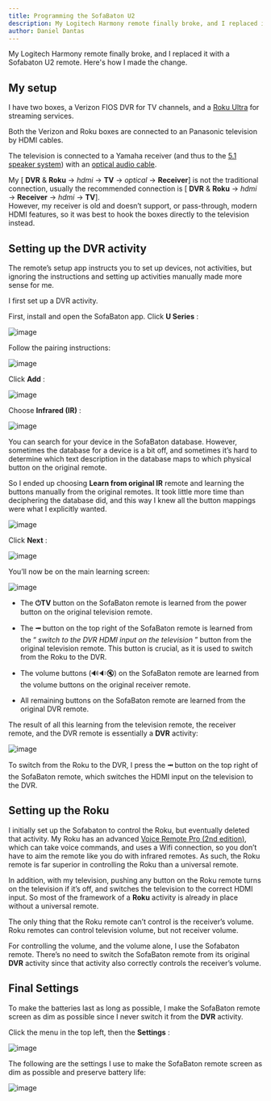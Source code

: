 ```yaml
---
title: Programming the SofaBaton U2
description: My Logitech Harmony remote finally broke, and I replaced it with a Sofabaton U2 remote. Here's how I made the change.
author: Daniel Dantas
---
```


My Logitech Harmony remote finally broke, and I replaced it with a Sofabaton U2 remote. Here's how I made the change.
  
## My setup

I have two boxes, a Verizon FIOS DVR for TV channels, and a [Roku Ultra](https://www.roku.com/products/roku-ultra) for streaming services.

Both the Verizon and Roku boxes are connected to an Panasonic television by HDMI cables. 

The television is connected to a Yamaha receiver (and thus to the [5.1 speaker system](https://en.wikipedia.org/wiki/5.1_surround_sound)) with an [optical audio cable](https://en.wikipedia.org/wiki/TOSLINK).

My [ **DVR** & **Roku** → _hdmi_ → **TV** → _optical_ → **Receiver**] is not the traditional connection, usually the recommended connection is [ **DVR** & **Roku** → _hdmi_ → **Receiver** → _hdmi_ → **TV**].   
However, my receiver is old and doesn’t support, or pass-through, modern HDMI features, so it was best to hook the boxes directly to the television instead.

## Setting up the DVR activity

The remote’s setup app instructs you to set up devices, not activities, but ignoring the instructions and setting up activities manually made more sense for me.

I first set up a DVR activity.

First, install and open the SofaBaton app. Click **U Series** :

![image](https://github.com/user-attachments/assets/637bb4d9-70bc-435a-b4e4-15a4d1f5f1af)

Follow the pairing instructions:

![image](https://github.com/user-attachments/assets/37028204-3b51-4477-9684-fa9a9a0688d3)

Click **Add** :

![image](https://github.com/user-attachments/assets/c95aadac-7058-486d-a802-5cb989e9e053)

Choose **Infrared (IR)** :

![image](https://github.com/user-attachments/assets/f42b5699-edff-4994-8c99-fea413cfac94)

You can search for your device in the SofaBaton database. However, sometimes the database for a device is a bit off, and sometimes it’s hard to determine which text description in the database maps to which physical button on the original remote. 

So I ended up choosing **Learn from original IR** remote and learning the buttons manually from the original remotes. It took little more time than deciphering the database did, and this way I knew all the button mappings were what I explicitly wanted.

![image](https://github.com/user-attachments/assets/cf6a53f8-385f-477c-8bdb-f7868f5fd353)

Click **Next** :

![image](https://github.com/user-attachments/assets/3e85f8f7-56a5-4969-be0e-a31d86a83b54)

You’ll now be on the main learning screen:

![image](https://github.com/user-attachments/assets/b9f64d67-3348-46de-b93f-5b0aacf63bb3)

  * The **⏻TV** button on the SofaBaton remote is learned from the power button on the original television remote.

  * The **⭲** button on the top right of the SofaBaton remote is learned from the “ _switch to the DVR HDMI input on the television_ ” button from the original television remote. This button is crucial, as it is used to switch from the Roku to the DVR.

  * The volume buttons (🔊🔉🔇) on the SofaBaton remote are learned from the volume buttons on the original receiver remote.

  * All remaining buttons on the SofaBaton remote are learned from the original DVR remote.

The result of all this learning from the television remote, the receiver remote, and the DVR remote is essentially a **DVR** activity:

![image](https://github.com/user-attachments/assets/9fc8ee05-a8f3-46fc-9a83-b324c42dcbf2)

To switch from the Roku to the DVR, I press the **⭲** button on the top right of the SofaBaton remote, which switches the HDMI input on the television to the DVR. 

## Setting up the Roku

I initially set up the Sofabaton to control the Roku, but eventually deleted that activity. My Roku has an advanced [Voice Remote Pro (2nd edition)](https://www.roku.com/products/accessories/roku-voice-remote-pro-2nd-edition), which can take voice commands, and uses a Wifi connection, so you don’t have to aim the remote like you do with infrared remotes. As such, the Roku remote is far superior in controlling the Roku than a universal remote.

In addition, with my television, pushing any button on the Roku remote turns on the television if it’s off, and switches the television to the correct HDMI input. So most of the framework of a **Roku** activity is already in place without a universal remote.

The only thing that the Roku remote can’t control is the receiver’s volume. Roku remotes can control television volume, but not receiver volume.

For controlling the volume, and the volume alone, I use the Sofabaton remote. There’s no need to switch the SofaBaton remote from its original **DVR** activity since that activity also correctly controls the receiver’s volume.

## Final Settings

To make the batteries last as long as possible, I make the SofaBaton remote screen as dim as possible since I never switch it from the **DVR** activity.

Click the menu in the top left, then the **Settings** :

![image](https://github.com/user-attachments/assets/e7437b0e-99ff-4077-83a2-3f4d90b90271)

The following are the settings I use to make the SofaBaton remote screen as dim as possible and preserve battery life:

![image](https://github.com/user-attachments/assets/dededf74-dd2f-4228-a4bf-4dee120319a6)

